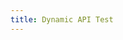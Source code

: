 ```yaml
---
title: Dynamic API Test
---
```


<!DOCTYPE html>
<html lang="en">
<head width=100%>

  <!-- Leaflet CSS -->
  <link rel="stylesheet" href="https://unpkg.com/leaflet@1.9.4/dist/leaflet.css" />

  <!-- Leaflet JS -->
  <script src="https://unpkg.com/leaflet@1.9.4/dist/leaflet.js"></script>

  <!-- Leaflet.heat JS -->
  <script src="https://unpkg.com/leaflet.heat/dist/leaflet-heat.js"></script>

</head>

<body>
  <!-- Map container -->
  <div id="map"></div>
  <style>
    /* Style for the map container */
    p, table, figure, figcaption, h1, h2, h3, h4, h5, h6, .katex-display {
      max-width: 100%;
    }
    #map {
      width: 100%;
      height: 600px; /* Full-screen height */
    }
  </style>

<script>
  // Initialize Leaflet map
  const map = L.map('map',{
    zoom: 12,
    maxZoom: 16,                
    minZoom: 10  
  }
  ).setView([40.7128, -73.9560], 12); // Centered on NYC
  // Add a base map layer (OpenStreetMap)
  L.tileLayer('https://{s}.tile.openstreetmap.org/{z}/{x}/{y}.png', {
    maxZoom: 18,
    attribution: '&copy; <a href="https://www.openstreetmap.org/copyright">OpenStreetMap</a> contributors'
  }).addTo(map);

  // Select Input to change the view of the map
  const MapView = view(Inputs.select(x11colors, {value: "steelblue", label: "Favorite color"}));
  Mapview;
  
  //Add the Dynamic API
  const api_url = 'https://data.cityofnewyork.us/resource/h9gi-nx95.json?$where=number_of_cyclist_injured%3E%3D1';
  // 22 Jan 2025 This API is filtered for cyclists injured >= 1
  // still need to filter further and sort by date descending

  
  async function getDynamicAPI() {
    const response = await fetch(api_url);
    const data = await response.json();
    console.log(data)
  }

  getDynamicAPI();



</script>
